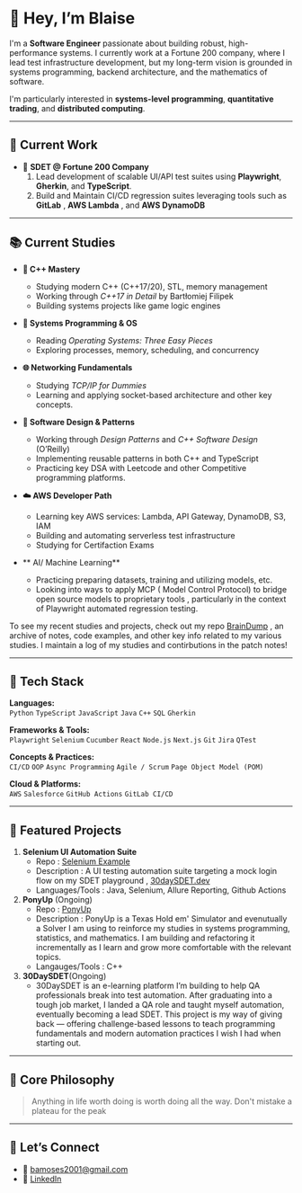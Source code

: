 # 👋 Hey, I’m Blaise

I'm a **Software Engineer** passionate about building robust, high-performance systems. I currently work at a Fortune 200 company, where I lead test infrastructure development,  but my long-term vision is grounded in systems programming, backend architecture, and the mathematics of software.

I'm particularly interested in **systems-level programming**, **quantitative trading**, and **distributed computing**.

---

## 💼 Current Work

- 🏦 **SDET @ Fortune 200 Company**  
  1. Lead development of scalable UI/API test suites using **Playwright**, **Gherkin**, and **TypeScript**.
  1. Build and Maintain CI/CD regression suites leveraging tools such as **GitLab** , **AWS Lambda** , and **AWS DynamoDB**
  
---

## 📚 Current Studies

- **📘 C++ Mastery**  
  - Studying modern C++ (C++17/20), STL, memory management  
  - Working through *C++17 in Detail* by Bartłomiej Filipek  
  - Building systems projects like game logic engines

- **🧠 Systems Programming & OS**  
  - Reading *Operating Systems: Three Easy Pieces*  
  - Exploring processes, memory, scheduling, and concurrency

- **🌐 Networking Fundamentals**  
  - Studying *TCP/IP for Dummies*  
  - Learning and applying socket-based architecture and other key concepts.

- **🧱 Software Design & Patterns**  
  - Working through *Design Patterns* and *C++ Software Design* (O’Reilly)  
  - Implementing reusable patterns in both C++ and TypeScript
  - Practicing key DSA with Leetcode and other Competitive programming platforms. 

- **☁️ AWS Developer Path**  
  - Learning key AWS services: Lambda, API Gateway, DynamoDB, S3, IAM  
  - Building and automating serverless test infrastructure
  - Studying for Certifaction Exams
 
- ** AI/ Machine Learning**
  - Practicing preparing datasets, training and utilizing models, etc.
  - Looking into ways to apply MCP ( Model Control Protocol) to bridge open source models to proprietary tools , particularly in the context of Playwright automated regression testing.
 
To see my recent studies and projects, check out my repo [BrainDump](https://github.com/BlaiseMoses01/BrainDump) , an archive of notes, code examples,  and other key info related to my various studies. I maintain a log of my studies and contirbutions in the patch notes!

---

## 🧰 Tech Stack

**Languages:**  
`Python` `TypeScript` `JavaScript` `Java` `C++` `SQL` `Gherkin`

**Frameworks & Tools:**  
`Playwright` `Selenium` `Cucumber` `React` `Node.js` `Next.js` `Git` `Jira` `QTest`

**Concepts & Practices:**  
`CI/CD` `OOP` `Async Programming` `Agile / Scrum` `Page Object Model (POM)`

**Cloud & Platforms:**  
`AWS` `Salesforce` `GitHub Actions` `GitLab CI/CD`

---

## 📂 Featured Projects
1. **Selenium UI Automation Suite**
   - Repo : [Selenium Example](https://github.com/BlaiseMoses01/Selenium_Appium_Example) 
   - Description : A UI testing automation suite targeting a mock login flow on my SDET playground , [30daySDET.dev]()
   - Languages/Tools : Java, Selenium, Allure Reporting, Github Actions
2. **PonyUp** (Ongoing)
   - Repo : [PonyUp](https://github.com/BlaiseMoses01/PonyUp)
   - Description : PonyUp is a Texas Hold em' Simulator and evenutually a Solver I am using to reinforce my studies in systems programming, statistics, and mathematics. I am building and refactoring it incrementally as I learn and grow more comfortable with the relevant topics.
   - Langauges/Tools : C++
3. **30DaySDET**(Ongoing)
   - 30DaySDET is an e-learning platform I’m building to help QA professionals break into test automation. After graduating into a tough job market, I landed a QA role and taught myself automation, eventually becoming a lead SDET. This project is my way of giving back — offering challenge-based lessons to teach programming fundamentals and       modern automation practices I wish I had when starting out.
---

## 💭 Core Philosophy

> Anything in life worth doing is worth doing all the way. Don't mistake a plateau for the peak

---

## 🔗 Let’s Connect

- 📧 [bamoses2001@gmail.com](mailto:bamoses2001@gmail.com)
- 💼 [LinkedIn](https://www.linkedin.com/in/blaise-moses)
